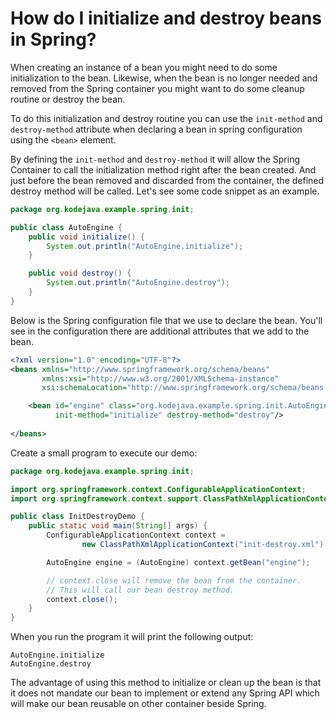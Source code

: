 # How do I initialize and destroy beans in Spring?

When creating an instance of a bean you might need to do some initialization to the bean. Likewise, when the bean is no longer needed and removed from the Spring container you might want to do some cleanup routine or destroy the bean.

To do this initialization and destroy routine you can use the `init-method` and `destroy-method` attribute when declaring a bean in spring configuration using the `<bean>` element.

By defining the `init-method` and `destroy-method` it will allow the Spring Container to call the initialization method right after the bean created. And just before the bean removed and discarded from the container, the defined destroy method will be called. Let's see some code snippet as an example.

```java
package org.kodejava.example.spring.init;

public class AutoEngine {
    public void initialize() {
        System.out.println("AutoEngine.initialize");
    }

    public void destroy() {
        System.out.println("AutoEngine.destroy");
    }
}
```

Below is the Spring configuration file that we use to declare the bean. You'll see in the configuration there are additional attributes that we add to the bean.


```xml
<?xml version="1.0" encoding="UTF-8"?>
<beans xmlns="http://www.springframework.org/schema/beans"
       xmlns:xsi="http://www.w3.org/2001/XMLSchema-instance"
       xsi:schemaLocation="http://www.springframework.org/schema/beans http://www.springframework.org/schema/beans/spring-beans.xsd">

    <bean id="engine" class="org.kodejava.example.spring.init.AutoEngine"
          init-method="initialize" destroy-method="destroy"/>
    
</beans>
```

Create a small program to execute our demo:

```java
package org.kodejava.example.spring.init;

import org.springframework.context.ConfigurableApplicationContext;
import org.springframework.context.support.ClassPathXmlApplicationContext;

public class InitDestroyDemo {
    public static void main(String[] args) {
        ConfigurableApplicationContext context =
                new ClassPathXmlApplicationContext("init-destroy.xml");

        AutoEngine engine = (AutoEngine) context.getBean("engine");

        // context.close will remove the bean from the container. 
        // This will call our bean destroy method.
        context.close();
    }
}
```

When you run the program it will print the following output:

```text
AutoEngine.initialize
AutoEngine.destroy
```

The advantage of using this method to initialize or clean up the bean is that it does not mandate our bean to implement or extend any Spring API which will make our bean reusable on other container beside Spring.
